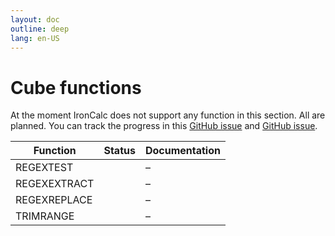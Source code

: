 ```yaml
---
layout: doc
outline: deep
lang: en-US
---
```


# Cube functions

At the moment IronCalc does not support any function in this section. All are planned.
You can track the progress in this [GitHub issue](https://github.com/ironcalc/IronCalc/issues/97) and [GitHub issue](https://github.com/ironcalc/IronCalc/issues/70).

| Function     | Status                                           | Documentation |
| ------------ | ------------------------------------------------ | ------------- |
| REGEXTEST    | <Badge type="info" text="Not implemented yet" /> | –             |
| REGEXEXTRACT | <Badge type="info" text="Not implemented yet" /> | –             |
| REGEXREPLACE | <Badge type="info" text="Not implemented yet" /> | –             |
| TRIMRANGE    | <Badge type="info" text="Not implemented yet" /> | –             |
